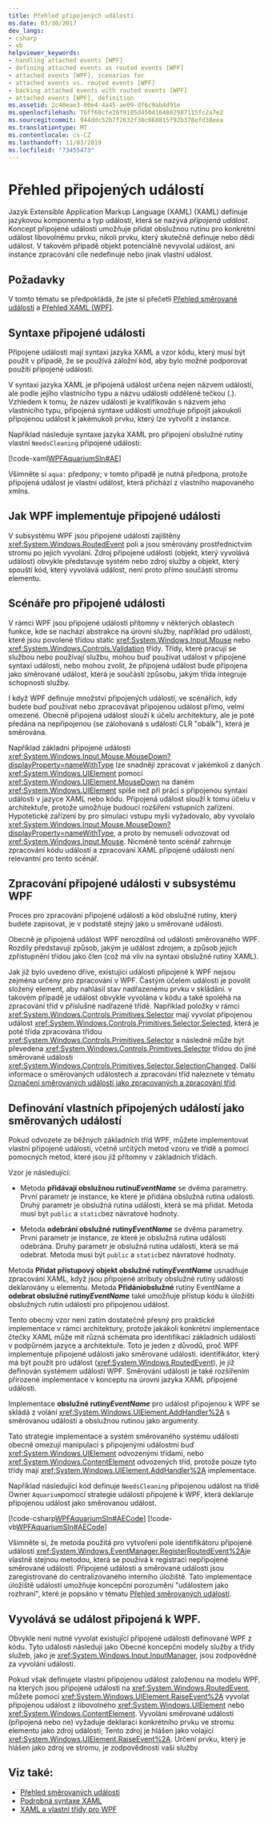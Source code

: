 ```yaml
---
title: Přehled připojených událostí
ms.date: 03/30/2017
dev_langs:
- csharp
- vb
helpviewer_keywords:
- handling attached events [WPF]
- defining attached events as routed events [WPF]
- attached events [WPF], scenarios for
- attached events vs. routed events [WPF]
- backing attached events with routed events [WPF]
- attached events [WPF], definition
ms.assetid: 2c40eae3-80e4-4a45-ae09-df6c9ab4d91e
ms.openlocfilehash: 76ff60cfe26f9105d4504164802987115fc2a7e2
ms.sourcegitcommit: 944ddc52b7f2632f30c668815f92b378efd38eea
ms.translationtype: MT
ms.contentlocale: cs-CZ
ms.lasthandoff: 11/03/2019
ms.locfileid: "73455473"
---
```

# <a name="attached-events-overview"></a>Přehled připojených událostí

Jazyk Extensible Application Markup Language (XAML) (XAML) definuje jazykovou komponentu a typ události, která se nazývá *připojená událost*. Koncept připojené události umožňuje přidat obslužnou rutinu pro konkrétní událost libovolnému prvku, nikoli prvku, který skutečně definuje nebo dědí událost. V takovém případě objekt potenciálně nevyvolal událost, ani instance zpracování cíle nedefinuje nebo jinak vlastní událost.  

<a name="prerequisites"></a>   
## <a name="prerequisites"></a>Požadavky  
 V tomto tématu se předpokládá, že jste si přečetli [Přehled směrované události](routed-events-overview.md) a [Přehled XAML (WPF)](../../../desktop-wpf/fundamentals/xaml.md).  
  
<a name="Syntax"></a>   
## <a name="attached-event-syntax"></a>Syntaxe připojené události  
 Připojené události mají syntaxi jazyka XAML a vzor kódu, který musí být použit v případě, že se používá záložní kód, aby bylo možné podporovat použití připojené události.  
  
 V syntaxi jazyka XAML je připojená událost určena nejen názvem události, ale podle jejího vlastnícího typu a názvu události oddělené tečkou (.). Vzhledem k tomu, že název události je kvalifikován s názvem jeho vlastnícího typu, připojená syntaxe události umožňuje připojit jakoukoli připojenou událost k jakémukoli prvku, který lze vytvořit z instance.  
  
 Například následuje syntaxe jazyka XAML pro připojení obslužné rutiny vlastní `NeedsCleaning` připojené události:  
  
 [!code-xaml[WPFAquariumSln#AE](~/samples/snippets/csharp/VS_Snippets_Wpf/WPFAquariumSln/CSharp/WPFAquarium/Window1.xaml#ae)]  
  
 Všimněte si `aqua:` předpony; v tomto případě je nutná předpona, protože připojená událost je vlastní událost, která přichází z vlastního mapovaného xmlns.  
  
<a name="WPFImplements"></a>   
## <a name="how-wpf-implements-attached-events"></a>Jak WPF implementuje připojené události

V subsystému WPF jsou připojené události zajištěny <xref:System.Windows.RoutedEvent> poli a jsou směrovány prostřednictvím stromu po jejich vyvolání. Zdroj připojené události (objekt, který vyvolává událost) obvykle představuje systém nebo zdroj služby a objekt, který spouští kód, který vyvolává událost, není proto přímo součástí stromu elementu.  
  
<a name="Scenarios"></a>   
## <a name="scenarios-for-attached-events"></a>Scénáře pro připojené události  
 V rámci WPF jsou připojené události přítomny v některých oblastech funkce, kde se nachází abstrakce na úrovni služby, například pro události, které jsou povolené třídou static <xref:System.Windows.Input.Mouse> nebo <xref:System.Windows.Controls.Validation> třídy. Třídy, které pracují se službou nebo používají službu, mohou buď používat událost v připojené syntaxi události, nebo mohou zvolit, že připojená událost bude připojena jako směrované událost, která je součástí způsobu, jakým třída integruje schopnosti služby.  
  
 I když WPF definuje množství připojených událostí, ve scénářích, kdy budete buď používat nebo zpracovávat připojenou událost přímo, velmi omezené. Obecně připojená událost slouží k účelu architektury, ale je poté předána na nepřipojenou (se zálohovaná s událostí CLR "obálk"), která je směrována.  
  
 Například základní připojené události <xref:System.Windows.Input.Mouse.MouseDown?displayProperty=nameWithType> lze snadněji zpracovat v jakémkoli z daných <xref:System.Windows.UIElement> pomocí <xref:System.Windows.UIElement.MouseDown> na daném <xref:System.Windows.UIElement> spíše než při práci s připojenou syntaxí události v jazyce XAML nebo kódu. Připojená událost slouží k tomu účelu v architektuře, protože umožňuje budoucí rozšíření vstupních zařízení. Hypotetické zařízení by pro simulaci vstupu myši vyžadovalo, aby vyvolalo <xref:System.Windows.Input.Mouse.MouseDown?displayProperty=nameWithType>, a proto by nemuseli odvozovat od <xref:System.Windows.Input.Mouse>. Nicméně tento scénář zahrnuje zpracování kódu událostí a zpracování XAML připojené události není relevantní pro tento scénář.  
  
<a name="Handling"></a>   
## <a name="handling-an-attached-event-in-wpf"></a>Zpracování připojené události v subsystému WPF  
 Proces pro zpracování připojené události a kód obslužné rutiny, který budete zapisovat, je v podstatě stejný jako u směrované události.  
  
 Obecně je připojená událost WPF nerozdílná od události směrovaného WPF. Rozdíly představují způsob, jakým je událost zdrojem, a způsob jejich zpřístupnění třídou jako člen (což má vliv na syntaxi obslužné rutiny XAML).  
  
 Jak již bylo uvedeno dříve, existující události připojené k WPF nejsou zejména určeny pro zpracování v WPF. Častým účelem události je povolit složený element, aby nahlásil stav nadřazenému prvku v skládání. v takovém případě je událost obvykle vyvolána v kódu a také spoléhá na zpracování tříd v příslušné nadřazené třídě. Například položky v rámci <xref:System.Windows.Controls.Primitives.Selector> mají vyvolat připojenou událost <xref:System.Windows.Controls.Primitives.Selector.Selected>, která je poté třída zpracována třídou <xref:System.Windows.Controls.Primitives.Selector> a následně může být převedena <xref:System.Windows.Controls.Primitives.Selector> třídou do jiné směrované události <xref:System.Windows.Controls.Primitives.Selector.SelectionChanged>. Další informace o směrovaných událostech a zpracování tříd naleznete v tématu [Označení směrovaných událostí jako zpracovaných a zpracování tříd](marking-routed-events-as-handled-and-class-handling.md).  
  
<a name="Custom"></a>   
## <a name="defining-your-own-attached-events-as-routed-events"></a>Definování vlastních připojených událostí jako směrovaných událostí  
 Pokud odvozete ze běžných základních tříd WPF, můžete implementovat vlastní připojené události, včetně určitých metod vzoru ve třídě a pomocí pomocných metod, které jsou již přítomny v základních třídách.  
  
 Vzor je následující:  
  
- Metoda __přidávají obslužnou rutinu*EventName*__ se dvěma parametry. První parametr je instance, ke které je přidána obslužná rutina události. Druhý parametr je obslužná rutina události, která se má přidat. Metoda musí být `public` a `static`bez návratové hodnoty.  
  
- Metoda __odebrání obslužné rutiny*EventName*__ se dvěma parametry. První parametr je instance, ze které je obslužná rutina události odebrána. Druhý parametr je obslužná rutina události, která se má odebrat. Metoda musí být `public` a `static`bez návratové hodnoty.  
  
 Metoda __Přidat přístupový objekt obslužné rutiny*EventName*__ usnadňuje zpracování XAML, když jsou připojené atributy obslužné rutiny události deklarovány u elementu. Metoda __Přidáníobslužné__ rutiny EventName a __odebrat obslužné rutiny*EventName*__ také umožňuje přístup kódu k úložišti obslužných rutin událostí pro připojenou událost.  
  
 Tento obecný vzor není zatím dostatečně přesný pro praktické implementace v rámci architektury, protože jakákoli konkrétní implementace čtečky XAML může mít různá schémata pro identifikaci základních událostí v podpůrném jazyce a architektuře. Toto je jeden z důvodů, proč WPF implementuje připojené události jako směrované události. identifikátor, který má být použit pro událost (<xref:System.Windows.RoutedEvent>), je již definován systémem událostí WPF. Směrování události je také rozšířením přirozené implementace v konceptu na úrovni jazyka XAML připojené události.  
  
 Implementace __obslužné rutiny*EventName*__ pro událost připojenou k WPF se skládá z volání <xref:System.Windows.UIElement.AddHandler%2A> s směrovanou událostí a obslužnou rutinou jako argumenty.  
  
 Tato strategie implementace a systém směrovaného systému událostí obecně omezují manipulaci s připojenými událostmi buď <xref:System.Windows.UIElement> odvozenými třídami, nebo <xref:System.Windows.ContentElement> odvozených tříd, protože pouze tyto třídy mají <xref:System.Windows.UIElement.AddHandler%2A> implementace.  
  
 Například následující kód definuje `NeedsCleaning` připojenou událost na třídě Owner `Aquarium`pomocí strategie události připojené k WPF, která deklaruje připojenou událost jako směrovanou událost.  
  
 [!code-csharp[WPFAquariumSln#AECode](~/samples/snippets/csharp/VS_Snippets_Wpf/WPFAquariumSln/CSharp/WPFAquariumObjects/Class1.cs#aecode)]
 [!code-vb[WPFAquariumSln#AECode](~/samples/snippets/visualbasic/VS_Snippets_Wpf/WPFAquariumSln/visualbasic/wpfaquariumobjects/class1.vb#aecode)]  
  
 Všimněte si, že metoda použitá pro vytvoření pole identifikátoru připojené události <xref:System.Windows.EventManager.RegisterRoutedEvent%2A>je vlastně stejnou metodou, která se používá k registraci nepřipojené směrované události. Připojené události a směrované události jsou zaregistrované do centralizovaného interního úložiště. Tato implementace úložiště událostí umožňuje koncepční porozumění "událostem jako rozhraní", které je popsáno v tématu [Přehled směrovaných událostí](routed-events-overview.md).  
  
<a name="Raising"></a>   
## <a name="raising-a-wpf-attached-event"></a>Vyvolává se událost připojená k WPF.  
 Obvykle není nutné vyvolat existující připojené události definované WPF z kódu. Tyto události následují jako Obecné koncepční modely služby a třídy služeb, jako je <xref:System.Windows.Input.InputManager>, jsou zodpovědné za vyvolání událostí.  
  
 Pokud však definujete vlastní připojenou událost založenou na modelu WPF, na kterých jsou připojené události na <xref:System.Windows.RoutedEvent>, můžete pomocí <xref:System.Windows.UIElement.RaiseEvent%2A> vyvolat připojenou událost z libovolného <xref:System.Windows.UIElement> nebo <xref:System.Windows.ContentElement>. Vyvolání směrované události (připojená nebo ne) vyžaduje deklaraci konkrétního prvku ve stromu elementu jako zdroj události; Tento zdroj je hlášen jako volající <xref:System.Windows.UIElement.RaiseEvent%2A>. Určení prvku, který je hlášen jako zdroj ve stromu, je zodpovědností vaší služby  
  
## <a name="see-also"></a>Viz také:

- [Přehled směrovaných událostí](routed-events-overview.md)
- [Podrobná syntaxe XAML](xaml-syntax-in-detail.md)
- [XAML a vlastní třídy pro WPF](xaml-and-custom-classes-for-wpf.md)
